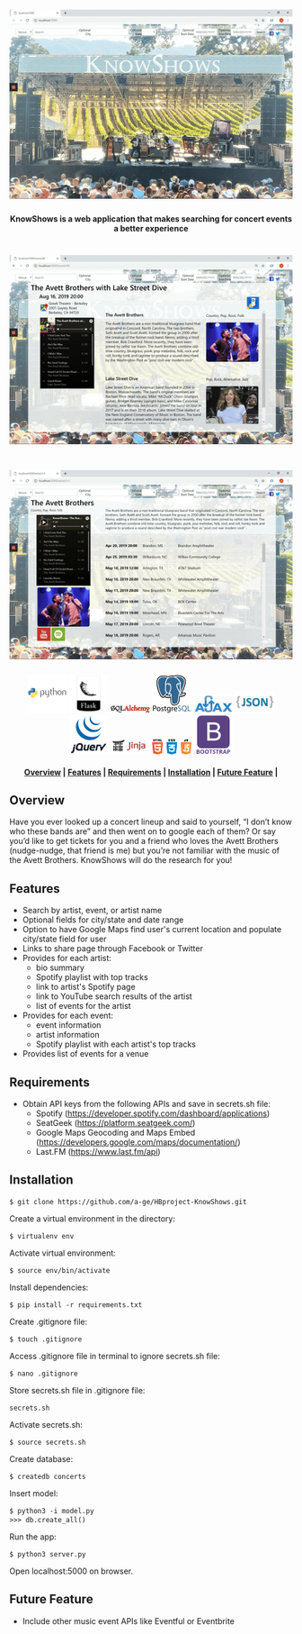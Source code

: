 <h1 align="center">
    <img src="/static/README/home.gif">
</h1>

<h4 align="center">
    KnowShows is a web application that makes searching for concert events a better experience
</h4>

<h1 align="center">
    <img src="/static/README/event.gif">
</h1>

<h1 align="center">
    <img src="/static/README/artist.gif">
</h1>

<p align="center">
    <img src="/static/README/python-original-wordmark.png" width="70px"/>
    <img src="/static/README/flask.png" width="70px"/>
    <img src="/static/README/sqlalchemy.jpg" width="70px"/>
    <img src="/static/README/postgresql-original-wordmark.png" width="70px"/>
    <img src="/static/README/ajax.png" width="70px"/>
    <img src="/static/README/logo-json.png" width="70px"/>
    <img src="/static/README/jquery-original-wordmark.png" width="70px"/>
    <img src="/static/README/jinja2.png" width="70px"/>
    <img src="/static/README/html5-css-javascript-logos.png" width="70px"/>
    <img src="/static/README/bootstrap-plain-wordmark.png" width="70px"/>
</p>

<div align="center">
  <h4>
    <a href="#overview">Overview</a> |
    <a href="#features">Features</a> |
    <a href="#requirements">Requirements</a> |
    <a href="#installation">Installation</a> |
    <a href="#futurefeature">Future Feature</a> |
  </h4>
</div>

<a name="overview"/></a>
## Overview
Have you ever looked up a concert lineup and said to yourself, “I don’t know who these bands are” and then went on to google each of them? Or say you’d like to get tickets for you and a friend who loves the Avett Brothers (nudge-nudge, that friend is me) but you’re not familiar with the music of the Avett Brothers.
KnowShows will do the research for you!

<a name="features"/></a>
## Features
- Search by artist, event, or artist name
- Optional fields for city/state and date range
- Option to have Google Maps find user's current location and populate city/state field for user
- Links to share page through Facebook or Twitter
- Provides for each artist:
	- bio summary
	- Spotify playlist with top tracks
	- link to artist's Spotify page
	- link to YouTube search results of the artist
	- list of events for the artist
- Provides for each event:
	- event information
	- artist information
	- Spotify playlist with each artist's top tracks
- Provides list of events for a venue

<a name="requirements"/></a>
## Requirements

* Obtain API keys from the following APIs and save in secrets.sh file:
    - Spotify (https://developer.spotify.com/dashboard/applications)
    - SeatGeek (https://platform.seatgeek.com/)
    - Google Maps Geocoding and Maps Embed (https://developers.google.com/maps/documentation/)
    - Last.FM (https://www.last.fm/api)

<a name="installation"/></a>
## Installation
```
$ git clone https://github.com/a-ge/HBproject-KnowShows.git
```
Create a virtual environment in the directory:
```
$ virtualenv env
```
Activate virtual environment:
```
$ source env/bin/activate
```
Install dependencies:
```
$ pip install -r requirements.txt
```
Create .gitignore file:
```
$ touch .gitignore
```
Access .gitignore file in terminal to ignore secrets.sh file:
```
$ nano .gitignore
```
Store secrets.sh file in .gitignore file:
```
secrets.sh
```
Activate secrets.sh:
```
$ source secrets.sh
```
Create database:
```
$ createdb concerts
```
Insert model:
```
$ python3 -i model.py
>>> db.create_all()
```
Run the app:
```
$ python3 server.py
```
Open localhost:5000 on browser.


<a name="futurefeature"/></a>
## Future Feature
* Include other music event APIs like Eventful or Eventbrite